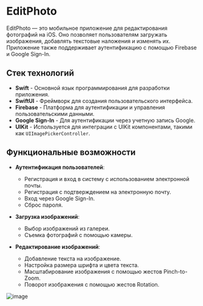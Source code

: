 # EditPhoto

EditPhoto — это мобильное приложение для редактирования фотографий на iOS. Оно позволяет пользователям загружать изображения, добавлять текстовые наложения и изменять их. Приложение также поддерживает аутентификацию с помощью Firebase и Google Sign-In.

## Стек технологий

- **Swift** - Основной язык программирования для разработки приложения.
- **SwiftUI** - Фреймворк для создания пользовательского интерфейса.
- **Firebase** - Платформа для аутентификации и управления пользовательскими данными.
- **Google Sign-In** - Для аутентификации через учетную запись Google.
- **UIKit** - Используется для интеграции с UIKit компонентами, такими как `UIImagePickerController`.

## Функциональные возможности

- **Аутентификация пользователей**:
  - Регистрация и вход в систему с использованием электронной почты.
  - Регистрация с подтверждением на электронную почту.
  - Вход через Google Sign-In.
  - Сброс пароля.

- **Загрузка изображений**:
  - Выбор изображений из галереи.
  - Съемка фотографий с помощью камеры.

- **Редактирование изображений**:
  - Добавление текста на изображение.
  - Настройка размера шрифта и цвета текста.
  - Масштабирование изображения с помощью жестов Pinch-to-Zoom.
  - Поворот изображения с помощью жестов Rotation.

![image](https://github.com/user-attachments/assets/28db68c0-366f-4d52-9125-0472df976e1b)
